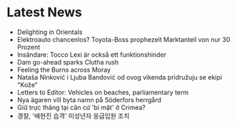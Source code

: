 # Latest News
-  Delighting in Orientals
-  Elektroauto chancenlos? Toyota-Boss prophezeit Marktanteil von nur 30 Prozent
-  Insändare: Tocco Lexi är också ett funktionshinder
-  Dam go-ahead sparks Clutha rush
-  Feeling the Burns across Moray
-  Nataša Ninković i Ljuba Bandović od ovog vikenda pridružuju se ekipi "Kože"
-  Letters to Editor: Vehicles on beaches, parliamentary term
-  Nya ägaren vill byta namn på Söderfors herrgård
-  Giữ trực thăng tại căn cứ 'bí mật' ở Crimea?
-  경찰, '배현진 습격' 미성년자 응급입원 조치
